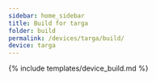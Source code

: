 ```yaml
---
sidebar: home_sidebar
title: Build for targa
folder: build
permalink: /devices/targa/build/
device: targa
---
```

{% include templates/device_build.md %}
